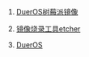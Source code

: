 1. [DuerOS树莓派镜像](http://dueros.bj.bcebos.com/DevkitPersonalImg%2FDuerOS_For_Raspberry_v0.8.1_20171221.img.gz?authorization=bce-auth-v1%2Ff04711cb669b4f6f9c57cbe33dbcd609%2F2017-12-21T08%3A58%3A38Z%2F-1%2Fhost%2Fd263e7ba66ef6213d75cb02f5e400aa6ac7e029d5409bd16f31d353b37df2d82)

2. [镜像烧录工具etcher](https://etcher.io/)
3. [DuerOS](https://dueros.baidu.com)
